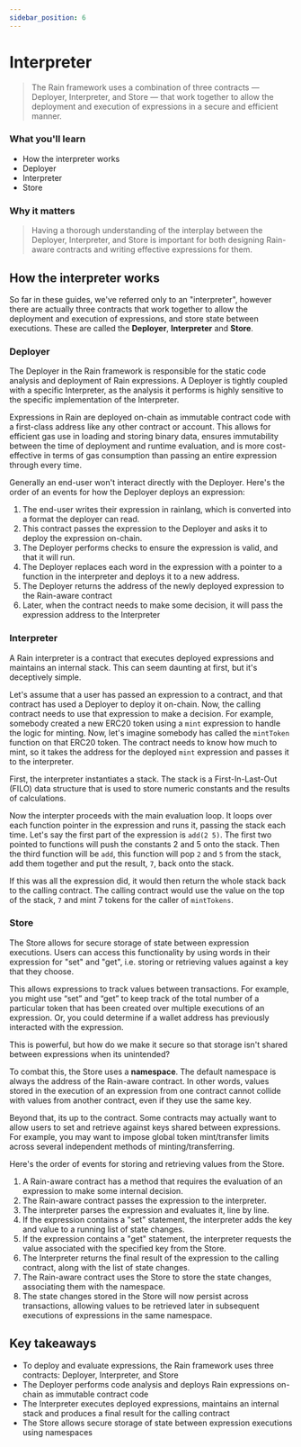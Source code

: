 ```yaml
---
sidebar_position: 6
---
```


# Interpreter

> The Rain framework uses a combination of three contracts — Deployer, Interpreter, and Store — that work together to allow the deployment and execution of expressions in a secure and efficient manner. 

### What you'll learn
* How the interpreter works
* Deployer
* Interpreter
* Store

### Why it matters
> Having a thorough understanding of the interplay between the Deployer, Interpreter, and Store is important for both designing Rain-aware contracts and writing effective expressions for them.

## How the interpreter works

So far in these guides, we've referred only to an "interpreter", however there are actually three contracts that work together to allow the deployment and execution of expressions, and store state between executions. These are called the **Deployer**, **Interpreter** and **Store**.

### Deployer

The Deployer in the Rain framework is responsible for the static code analysis and deployment of Rain expressions. A Deployer is tightly coupled with a specific Interpreter, as the analysis it performs is highly sensitive to the specific implementation of the Interpreter.

Expressions in Rain are deployed on-chain as immutable contract code with a first-class address like any other contract or account. This allows for efficient gas use in loading and storing binary data, ensures immutability between the time of deployment and runtime evaluation, and is more cost-effective in terms of gas consumption than passing an entire expression through every time.

Generally an end-user won't interact directly with the Deployer. Here's the order of an events for how the Deployer deploys an expression:
1. The end-user writes their expression in rainlang, which is converted into a format the deployer can read.
2. This contract passes the expression to the Deployer and asks it to deploy the expression on-chain.
3. The Deployer performs checks to ensure the expression is valid, and that it will run.
4. The Deployer replaces each word in the expression with a pointer to a function in the interpreter and deploys it to a new address.
5. The Deployer returns the address of the newly deployed expression to the Rain-aware contract
6. Later, when the contract needs to make some decision, it will pass the expression address to the Interpreter


### Interpreter

A Rain interpreter is a contract that executes deployed expressions and maintains an internal stack. This can seem daunting at first, but it's deceptively simple.

Let's assume that a user has passed an expression to a contract, and that contract has used a Deployer to deploy it on-chain. Now, the calling contract needs to use that expression to make a decision. For example, somebody created a new ERC20 token using a `mint` expression to handle the logic for minting. Now, let's imagine somebody has called the `mintToken` function on that ERC20 token. The contract needs to know how much to mint, so it takes the address for the deployed `mint` expression and passes it to the interpreter.

First, the interpreter instantiates a stack. The stack is a First-In-Last-Out (FILO) data structure that is used to store numeric constants and the results of calculations.
 
Now the interpter proceeds with the main evaluation loop. It loops over each function pointer in the expression and runs it, passing the stack each time. Let's say the first part of the expression is `add(2 5)`. The first two pointed to functions will push the constants 2 and 5 onto the stack. Then the third function will be `add`, this function will pop `2` and `5` from the stack, add them together and put the result, `7`, back onto the stack.

If this was all the expression did, it would then return the whole stack back to the calling contract. The calling contract would use the value on the top of the stack, `7` and mint 7 tokens for the caller of `mintTokens`.

### Store

The Store allows for secure storage of state between expression executions. Users can access this functionality by using words in their expression for "set" and "get", i.e. storing or retrieving values against a key that they choose.

This allows expressions to track values between transactions. For example, you might use “set” and “get” to keep track of the total number of a particular token that has been created over multiple executions of an expression. Or, you could determine if a wallet address has previously interacted with the expression.

This is powerful, but how do we make it secure so that storage isn't shared between expressions when its unintended?

To combat this, the Store uses a **namespace**. The default namespace is always the address of the Rain-aware contract. In other words, values stored in the execution of an expression from one contract cannot collide with values from another contract, even if they use the same key.

Beyond that, its up to the contract. Some contracts may actually want to allow users to set and retrieve against keys shared between expressions. For example, you may want to impose global token mint/transfer limits across several independent methods of minting/transferring.

Here's the order of events for storing and retrieving values from the Store.

1. A Rain-aware contract has a method that requires the evaluation of an expression to make some internal decision.
2. The Rain-aware contract passes the expression to the interpreter.
3. The interpreter parses the expression and evaluates it, line by line.
4. If the expression contains a "set" statement, the interpreter adds the key and value to a running list of state changes.
5. If the expression contains a "get" statement, the interpreter requests the value associated with the specified key from the Store.
8. The Interpreter returns the final result of the expression to the calling contract, along with the list of state changes.
9. The Rain-aware contract uses the Store to store the state changes, associating them with the namespace.
10. The state changes stored in the Store will now persist across transactions, allowing values to be retrieved later in subsequent executions of expressions in the same namespace.

## Key takeaways

* To deploy and evaluate expressions, the Rain framework uses three contracts: Deployer, Interpreter, and Store
* The Deployer performs code analysis and deploys Rain expressions on-chain as immutable contract code
* The Interpreter executes deployed expressions, maintains an internal stack and produces a final result for the calling contract
* The Store allows secure storage of state between expression executions using namespaces